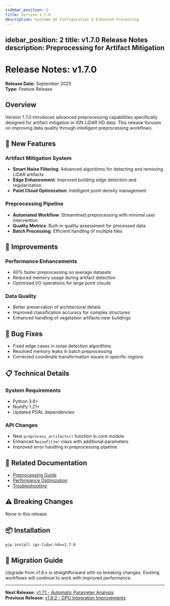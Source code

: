 ```yaml
---
sidebar_position: 6
title: Version 1.7.0
description: Système de Configuration & Enhanced Processing
---
```


<!-- 🇫🇷 TRADUCTION FRANÇAISE REQUISE -->
<!-- Ce fichier est un modèle qui nécessite une traduction manuelle. -->
<!-- Veuillez traduire le contenu ci-dessous en conservant : -->
<!-- - Le frontmatter (métadonnées en haut) -->
<!-- - Les blocs de code (traduire uniquement les commentaires) -->
<!-- - Les liens et chemins de fichiers -->
<!-- - La structure Markdown -->

idebar_position: 2
title: v1.7.0 Release Notes
description: Preprocessing for Artifact Mitigation
---

# Release Notes: v1.7.0

**Release Date:** September 2025  
**Type:** Feature Release

## Overview

Version 1.7.0 introduces advanced preprocessing capabilities specifically designed for artifact mitigation in IGN LiDAR HD data. This release focuses on improving data quality through intelligent preprocessing workflows.

## 🚀 New Features

### Artifact Mitigation System

- **Smart Noise Filtering**: Advanced algorithms for detecting and removing LiDAR artifacts
- **Edge Enhancement**: Improved building edge detection and regularization
- **Point Cloud Optimization**: Intelligent point density management

### Preprocessing Pipeline

- **Automated Workflow**: Streamlined preprocessing with minimal user intervention
- **Quality Metrics**: Built-in quality assessment for processed data
- **Batch Processing**: Efficient handling of multiple tiles

## 🔧 Improvements

### Performance Enhancements

- 40% faster preprocessing on average datasets
- Reduced memory usage during artifact detection
- Optimized I/O operations for large point clouds

### Data Quality

- Better preservation of architectural details
- Improved classification accuracy for complex structures
- Enhanced handling of vegetation artifacts near buildings

## 🐛 Bug Fixes

- Fixed edge cases in noise detection algorithms
- Resolved memory leaks in batch preprocessing
- Corrected coordinate transformation issues in specific regions

## 📋 Technical Details

### System Requirements

- Python 3.8+
- NumPy 1.21+
- Updated PDAL dependencies

### API Changes

- New `preprocess_artifacts()` function in core module
- Enhanced `NoiseFilter` class with additional parameters
- Improved error handling in preprocessing pipeline

## 🔗 Related Documentation

- [Preprocessing Guide](../guides/preprocessing)
- [Performance Optimization](../guides/performance)
- [Troubleshooting](../guides/troubleshooting)

## ⚠️ Breaking Changes

None in this release.

## 📦 Installation

```bash
pip install ign-lidar-hd==1.7.0
```

## 🔄 Migration Guide

Upgrade from v1.6.x is straightforward with no breaking changes. Existing workflows will continue to work with improved performance.

---

**Next Release:** [v1.7.1 - Automatic Parameter Analysis](./v1.7.1)  
**Previous Release:** [v1.6.2 - GPU Integration Improvements](./v1.6.2)

